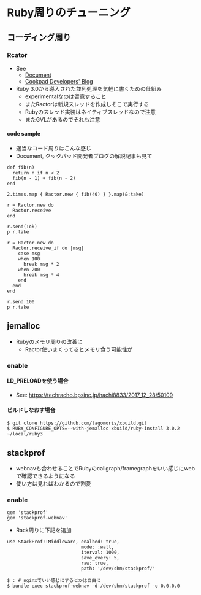 # Ruby周りのチューニング

## コーディング周り
### Rcator
- See
  - [Document](https://github.com/ruby/ruby/blob/master/doc/ractor.md)
  - [Cookpad Developers' Blog](https://techlife.cookpad.com/entry/2020/12/26/131858)
- Ruby 3.0から導入された並列処理を気軽に書くための仕組み
  - experimentalなのは留意すること
  - またRactorは新規スレッドを作成しそこで実行する
  - Rubyのスレッド実装はネイティブスレッドなので注意
  - またGVLがあるのでそれも注意

#### code sample
- 適当なコード周りはこんな感じ
- Document, クックパッド開発者ブログの解説記事も見て
```
def fib(n)
  return n if n < 2
  fib(n - 1) + fib(n - 2)
end

2.times.map { Ractor.new { fib(40) } }.map(&:take)

r = Ractor.new do
  Ractor.receive
end

r.send(:ok)
p r.take

r = Ractor.new do
  Ractor.receive_if do |msg|
    case msg
    when 100
      break msg * 2
    when 200
      break msg * 4
    end
  end
end

r.send 100
p r.take
```

## jemalloc
- Rubyのメモリ周りの改善に
  - Ractor使いまくってるとメモリ食う可能性が

### enable
#### LD_PRELOADを使う場合
- See: https://techracho.bpsinc.jp/hachi8833/2017_12_28/50109

#### ビルドしなおす場合
```
$ git clone https://github.com/tagomoris/xbuild.git
$ RUBY_CONFIGURE_OPTS=--with-jemalloc xbuild/ruby-install 3.0.2 ~/local/ruby3
```

## stackprof
- webnavも合わせることでRubyのcallgraph/framegraphをいい感じにwebで確認できるようになる
- 使い方は見ればわかるので割愛

### enable
```
gem 'stackprof'
gem 'stackprof-webnav'
```

- Rack周りに下記を追加
```
use StackProf::Middleware, enalbed: true,
                           mode: :wall,
                           iterval: 1000,
                           save_every: 5,
                           raw: true,
                           path: '/dev/shm/stackprof/'
```

```
$ : # nginxでいい感じにするとかは自由に
$ bundle exec stackprof-webnav -d /dev/shm/stackprof -o 0.0.0.0
```
